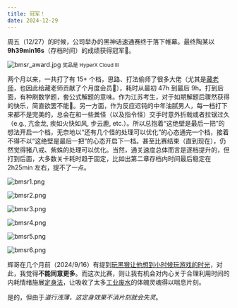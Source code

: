 ```yaml
---
title: 冠军！
date: 2024-12-29
---
```


周五（12/27）的时候，公司举办的黑神话速通赛终于落下帷幕。最终陶某以 **9h39min16s**（存档时间）的成绩获得冠军🎉。

<p class="flex flex-col items-center">
  <img src="/bmsr_award.jpg" alt="bmsr_award.jpg">
  <small>奖品是 HyperX Cloud III</small>
</p>

两个月以来，一共打了有 15+ 个档，思路、打法偷师了很多大佬（尤其是[藏老师](https://v.douyin.com/iyeC6o4d/)，也因此给藏老师贡献了个月度会员🐶），耗时从最初 47h 到最后 9h。打到后面，有种刷数学题，套公式解题的意味。作为江苏考生，对于如期解题后骤然获得的快乐，简直欲罢不能🐶。另一方面，作为反应迟钝的中年油腻男人，每一档打下来都不是完美的，总会在和一些粪怪（以及指令怪）交手时意外折戟或者拉锯过久（e.g., 亢金龙, 疾如火快如风, 步云鹿, etc.）。所以总抱着“这绝壁是最后一把”的想法开启一个档，无奈地以“还有几个怪的处理可以优化”的心态通完一个档，接着不得不以“这绝壁是最后一把”的心态开启下一档。甚至比赛结束（直到现在），仍然觉得猪八戒、紫蛛的处理可以优化。当然，通关速度总体而言是逐档提升的，但打到后面，大多数关卡耗时趋于固定，比如出第二章存档内时间最后稳定在 2h25min 左右，提不了一点。

![bmsr1.png](/bmsr1.png)

![bmsr2.png](/bmsr2.png)

![bmsr3.png](/bmsr3.png)

![bmsr4.png](/bmsr4.png)

![bmsr5.png](/bmsr5.png)

![bmsr6.png](/bmsr6.png)

辉哥在几个月前（2024/9/16）有提到[玩黑猴让他想到小时候玩游戏的时光](https://greyli.com/histories/)，对此，我觉得**不能同意更多**。而这次比赛，则让我有机会对内心关于合理利用时间的内耗情绪施展[定身法](https://wiki.biligame.com/wukong/%E5%AE%9A%E8%BA%AB%E6%B3%95)，让吸收了太多[工业废水](https://baike.baidu.com/item/%E6%88%91%E5%92%BD%E4%B8%8B%E4%B8%80%E6%9E%9A%E9%93%81%E5%81%9A%E7%9A%84%E6%9C%88%E4%BA%AE%E2%80%A6%E2%80%A6/61161043)的体魄灵魂得以喘息片刻。

是的，但由于*道行浅薄，这定身效果不消片刻就会失灵*。